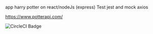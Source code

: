 app harry potter on react/nodeJs (express)
Test jest and mock axios

https://www.potterapi.com/

![CircleCI Badge](https://circleci.com/gh/julielym/app-harrypotter.svg?style=svg)
